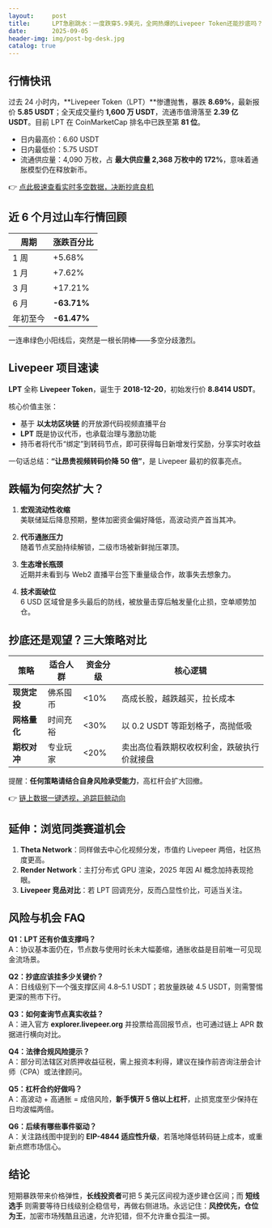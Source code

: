 ```yaml
---
layout:     post
title:      LPT急剧跳水：一度跌穿5.9美元，全网热爆的Livepeer Token还能抄底吗？
date:       2025-09-05
header-img: img/post-bg-desk.jpg
catalog: true
---
```


## 行情快讯
过去 24 小时内，**Livepeer Token（LPT）**惨遭抛售，暴跌 **8.69%**，最新报价 **5.85 USDT**；全天成交量约 **1,600 万 USDT**，流通市值滑落至 **2.39 亿 USDT**。目前 LPT 在 CoinMarketCap 排名中已跌至第 **81 位**。

- 日内最高价：6.60 USDT  
- 日内最低价：5.75 USDT  
- 流通供应量：4,090 万枚，占 **最大供应量 2,368 万枚中的 172%**，意味着通胀模型仍在释放新币。

👉 [点此极速查看实时多空数据，决断抄底良机](https://okxdog.com/)

## 近 6 个月过山车行情回顾
| 周期   | 涨跌百分比 |
|--------|------------|
| 1 周   | +5.68%     |
| 1 月   | +7.62%     |
| 3 月   | +17.21%    |
| 6 月   | **-63.71%** |
| 年初至今 | **-61.47%** |

一连串绿色小阳线后，突然是一根长阴棒——多空分歧激烈。

## Livepeer 项目速读
**LPT** 全称 **Livepeer Token**，诞生于 **2018-12-20**，初始发行价 **8.8414 USDT**。

核心价值主张：  
- 基于 **以太坊区块链** 的开放源代码视频直播平台  
- **LPT** 既是协议代币，也承载治理与激励功能  
- 持币者将代币“绑定”到转码节点，即可获得每日新增发行奖励，分享实时收益

一句话总结：**“让昂贵视频转码价降 50 倍”**，是 Livepeer 最初的叙事亮点。

## 跌幅为何突然扩大？
1. **宏观流动性收缩**  
   美联储延后降息预期，整体加密资金偏好降低，高波动资产首当其冲。

2. **代币通胀压力**  
   随着节点奖励持续解锁，二级市场被新鲜抛压罩顶。

3. **生态增长瓶颈**  
   近期并未看到与 Web2 直播平台签下重量级合作，故事失去想象力。

4. **技术面破位**  
   6 USD 区域曾是多头最后的防线，被放量击穿后触发量化止损，空单顺势加仓。

## 抄底还是观望？三大策略对比
| 策略          | 适合人群 | 资金分级 | 核心逻辑 |
|---------------|----------|----------|----------|
| **现货定投**   | 佛系囤币 | <10%   | 高成长股，越跌越买，拉长成本 |
| **网格量化**   | 时间充裕 | <30%   | 以 0.2 USDT 等距划格子，高抛低吸 |
| **期权对冲**   | 专业玩家 | <20%   | 卖出高位看跌期权收权利金，跌破执行价就接盘 |

提醒：**任何策略请结合自身风险承受能力**，高杠杆会扩大回撤。

👉 [链上数据一键透视，追踪巨鲸动向](https://okxdog.com/)

## 延伸：浏览同类赛道机会
1. **Theta Network**：同样做去中心化视频分发，市值约 Livepeer 两倍，社区热度更高。  
2. **Render Network**：主打分布式 GPU 渲染，2025 年因 AI 概念加持表现抢眼。  
3. **Livepeer 竞品对比**：若 LPT 回调充分，反而凸显性价比，可适当关注。

## 风险与机会 FAQ

**Q1：LPT 还有价值支撑吗？**  
A：协议基本面仍在，节点数与使用时长未大幅萎缩，通胀收益是目前唯一可见现金流场景。

**Q2：抄底应该挂多少关键价？**  
A：日线级别下一个强支撑区间 4.8–5.1 USDT；若放量跌破 4.5 USDT，则需警惕更深的熊市下行。

**Q3：如何查询节点真实收益？**  
A：进入官方 **explorer.livepeer.org** 并投票给高回报节点，也可通过链上 APR 数据进行横向对比。

**Q4：法律合规风险提示？**  
A：部分司法辖区对质押收益征税，需上报资本利得，建议在操作前咨询注册会计师（CPA）或法律顾问。

**Q5：杠杆合约好做吗？**  
A：高波动 + 高通胀 = 成倍风险，**新手慎开 5 倍以上杠杆**，止损宽度至少保持在日均波幅两倍。

**Q6：后续有哪些事件驱动？**  
A：关注路线图中提到的 **EIP-4844 适应性升级**，若落地降低转码链上成本，或重新点燃市场信心。

## 结论
短期暴跌带来价格弹性，**长线投资者**可把 5 美元区间视为逐步建仓区间；而 **短线选手** 则需要等待日线级别企稳信号，再做右侧进场。永远记住：**风控优先，仓位为王**，加密市场残酷且迅速，允许犯错，但不允许重仓孤注一掷。